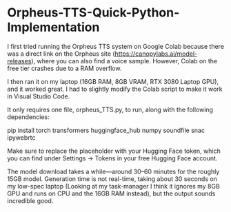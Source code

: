 # Orpheus-TTS-Quick-Python-Implementation
I first tried running the Orpheus TTS system on Google Colab because there was a direct link on the Orpheus site (https://canopylabs.ai/model-releases), where you can also find a voice sample. However, Colab on the free tier crashes due to a RAM overflow.

I then ran it on my laptop (16GB RAM, 8GB VRAM, RTX 3080 Laptop GPU), and it worked great. I had to slightly modify the Colab script to make it work in Visual Studio Code.

It only requires one file, orpheus_TTS.py, to run, along with the following dependencies:

pip install torch transformers huggingface_hub numpy soundfile snac ipywebrtc

Make sure to replace the placeholder with your Hugging Face token, which you can find under Settings → Tokens in your free Hugging Face account.

The model download takes a while—around 30–60 minutes for the roughly 15GB model. Generation time is not real-time, taking about 30 seconds on my low-spec laptop (Looking at my task-manager I think it ignores my 8GB GPU and runs on CPU and the 16GB RAM instead), but the output sounds incredible good.


